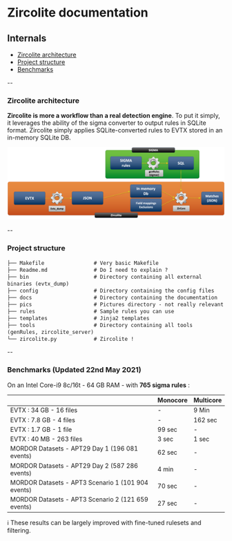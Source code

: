 # Zircolite documentation

## Internals

* [Zircolite architecture](#zircolite-architecture)
* [Project structure](#project-structure)
* [Benchmarks](#benchmarks)

--

### Zircolite architecture

**Zircolite is more a workflow than a real detection engine**. To put it simply, it leverages the ability of the sigma converter to output rules in SQLite format. Zircolite simply applies SQLite-converted rules to EVTX stored in an in-memory SQLite DB.

![](../pics/Zircolite.png)

--

### Project structure

```text
├── Makefile                # Very basic Makefile
├── Readme.md               # Do I need to explain ?
├── bin                     # Directory containing all external binaries (evtx_dump)
├── config                  # Directory containing the config files
├── docs                    # Directory containing the documentation
├── pics                    # Pictures directory - not really relevant
├── rules                   # Sample rules you can use
├── templates               # Jinja2 templates
├── tools                   # Directory containing all tools (genRules, zircolite_server)
└── zircolite.py            # Zircolite !
```

--

### Benchmarks (**Updated 22nd May 2021**)

On an Intel Core-i9 8c/16t - 64 GB RAM - with **765 sigma rules** :

|                                                    | Monocore | Multicore  |
|----------------------------------------------------|----------|------------|
| EVTX : 34 GB - 16 files                            | -        | 9 Min      |
| EVTX : 7.8 GB - 4 files                            | -        | 162 sec    |
| EVTX : 1.7 GB - 1 file                             | 99 sec   | -          |
| EVTX : 40 MB  - 263 files                          | 3 sec    | 1 sec      |
| MORDOR Datasets - APT29 Day 1 (196 081 events)     | 62 sec   | -          |
| MORDOR Datasets - APT29 Day 2 (587 286 events)     | 4 min    | -          |
| MORDOR Datasets - APT3 Scenario 1 (101 904 events) | 70 sec   | -          |
| MORDOR Datasets - APT3 Scenario 2 (121 659 events) | 27 sec   | -          |

:information_source: These results can be largely improved with fine-tuned rulesets and filtering.
